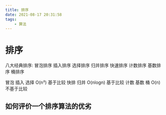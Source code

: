 ```yaml
---
title: 排序
date: 2021-08-17 20:31:58
tags: 
    - 算法
---
```


# 排序

八大经典排序:
冒泡排序 插入排序 选择排序 归并排序 快速排序 计数排序 基数排序 桶排序

冒泡 插入 选择    O(n²)    基于比较
   快排 归并    O(nlogn)   基于比较
计数 基数 桶      O(n)    不基于比较       

## 如何评价一个排序算法的优劣